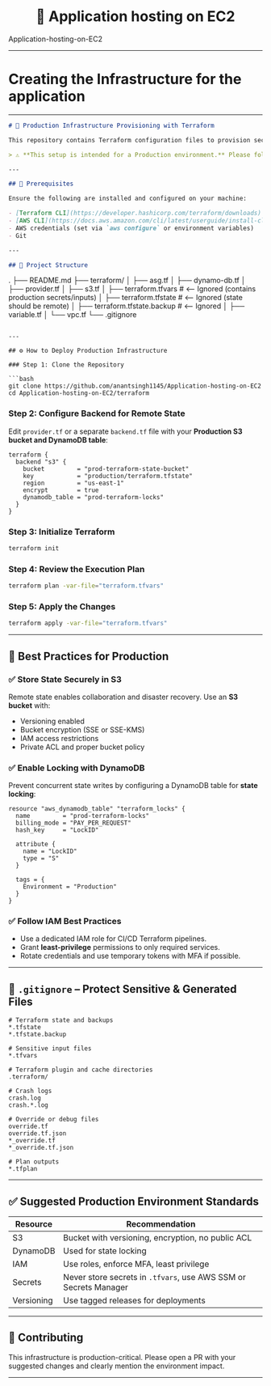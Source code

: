 <h1 align="center">🚀 Application hosting on EC2</h1> Application-hosting-on-EC2

---
# Creating the Infrastructure for the application
---

```markdown
# 🚀 Production Infrastructure Provisioning with Terraform

This repository contains Terraform configuration files to provision secure, scalable, and production-grade AWS infrastructure components such as VPC, Auto Scaling Group (ASG), S3 bucket, and DynamoDB.

> ⚠️ **This setup is intended for a Production environment.** Please follow best practices and apply proper IAM restrictions and security controls before running.

---

## 🧰 Prerequisites

Ensure the following are installed and configured on your machine:

- [Terraform CLI](https://developer.hashicorp.com/terraform/downloads)
- [AWS CLI](https://docs.aws.amazon.com/cli/latest/userguide/install-cliv2.html)
- AWS credentials (set via `aws configure` or environment variables)
- Git

---

## 📁 Project Structure

```

.
├── README.md
├── terraform/
│   ├── asg.tf
│   ├── dynamo-db.tf
│   ├── provider.tf
│   ├── s3.tf
│   ├── terraform.tfvars         # <-- Ignored (contains production secrets/inputs)
│   ├── terraform.tfstate        # <-- Ignored (state should be remote)
│   ├── terraform.tfstate.backup # <-- Ignored
│   ├── variable.tf
│   └── vpc.tf
└── .gitignore

````

---

## ⚙️ How to Deploy Production Infrastructure

### Step 1: Clone the Repository

```bash
git clone https://github.com/anantsingh1145/Application-hosting-on-EC2
cd Application-hosting-on-EC2/terraform
````

### Step 2: Configure Backend for Remote State

Edit `provider.tf` or a separate `backend.tf` file with your **Production S3 bucket and DynamoDB table**:

```hcl
terraform {
  backend "s3" {
    bucket         = "prod-terraform-state-bucket"
    key            = "production/terraform.tfstate"
    region         = "us-east-1"
    encrypt        = true
    dynamodb_table = "prod-terraform-locks"
  }
}
```

### Step 3: Initialize Terraform

```bash
terraform init
```

### Step 4: Review the Execution Plan

```bash
terraform plan -var-file="terraform.tfvars"
```

### Step 5: Apply the Changes

```bash
terraform apply -var-file="terraform.tfvars"
```

---

## 🔐 Best Practices for Production

### ✅ Store State Securely in S3

Remote state enables collaboration and disaster recovery. Use an **S3 bucket** with:

* Versioning enabled
* Bucket encryption (SSE or SSE-KMS)
* IAM access restrictions
* Private ACL and proper bucket policy

### ✅ Enable Locking with DynamoDB

Prevent concurrent state writes by configuring a DynamoDB table for **state locking**:

```hcl
resource "aws_dynamodb_table" "terraform_locks" {
  name         = "prod-terraform-locks"
  billing_mode = "PAY_PER_REQUEST"
  hash_key     = "LockID"

  attribute {
    name = "LockID"
    type = "S"
  }

  tags = {
    Environment = "Production"
  }
}
```

### ✅ Follow IAM Best Practices

* Use a dedicated IAM role for CI/CD Terraform pipelines.
* Grant **least-privilege** permissions to only required services.
* Rotate credentials and use temporary tokens with MFA if possible.

---

## 📁 `.gitignore` – Protect Sensitive & Generated Files

```gitignore
# Terraform state and backups
*.tfstate
*.tfstate.backup

# Sensitive input files
*.tfvars

# Terraform plugin and cache directories
.terraform/

# Crash logs
crash.log
crash.*.log

# Override or debug files
override.tf
override.tf.json
*_override.tf
*_override.tf.json

# Plan outputs
*.tfplan
```

---

## ✅ Suggested Production Environment Standards

| Resource   | Recommendation                                                   |
| ---------- | ---------------------------------------------------------------- |
| S3         | Bucket with versioning, encryption, no public ACL                |
| DynamoDB   | Used for state locking                                           |
| IAM        | Use roles, enforce MFA, least privilege                          |
| Secrets    | Never store secrets in `.tfvars`, use AWS SSM or Secrets Manager |
| Versioning | Use tagged releases for deployments                              |

---

## 🏁 Contributing

This infrastructure is production-critical. Please open a PR with your suggested changes and clearly mention the environment impact.

---

